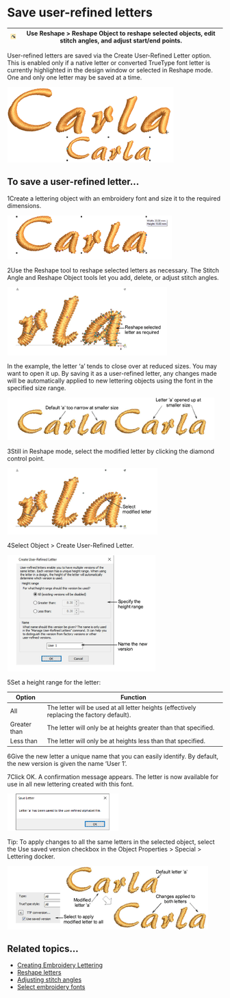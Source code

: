 # Save user-refined letters

| ![ReshapeObject.png](assets/ReshapeObject.png) | Use Reshape > Reshape Object to reshape selected objects, edit stitch angles, and adjust start/end points. |
| ---------------------------------------------- | ---------------------------------------------------------------------------------------------------------- |

User-refined letters are saved via the Create User-Refined Letter option. This is enabled only if a native letter or converted TrueType font letter is currently highlighted in the design window or selected in Reshape mode. One and only one letter may be saved at a time.

![UserRefinedLetteringSample.png](assets/UserRefinedLetteringSample.png)

## To save a user-refined letter...

1Create a lettering object with an embroidery font and size it to the required dimensions.

![UserRefinedLettering1.png](assets/UserRefinedLettering1.png)

2Use the Reshape tool to reshape selected letters as necessary. The Stitch Angle and Reshape Object tools let you add, delete, or adjust stitch angles.

![UserRefinedLettering2.png](assets/UserRefinedLettering2.png)

In the example, the letter ‘a’ tends to close over at reduced sizes. You may want to open it up. By saving it as a user-refined letter, any changes made will be automatically applied to new lettering objects using the font in the specified size range.

![lettering_custom00014.png](assets/lettering_custom00014.png)

3Still in Reshape mode, select the modified letter by clicking the diamond control point.

![UserRefinedLettering3.png](assets/UserRefinedLettering3.png)

4Select Object > Create User-Refined Letter.

![CreateUserRefinedLetter.png](assets/CreateUserRefinedLetter.png)

5Set a height range for the letter:

| Option       | Function                                                                                   |
| ------------ | ------------------------------------------------------------------------------------------ |
| All          | The letter will be used at all letter heights (effectively replacing the factory default). |
| Greater than | The letter will only be at heights greater than that specified.                            |
| Less than    | The letter will only be at heights less than that specified.                               |

6Give the new letter a unique name that you can easily identify. By default, the new version is given the name ‘User 1’.

7Click OK. A confirmation message appears. The letter is now available for use in all new lettering created with this font.

![SaveLetter.png](assets/SaveLetter.png)

Tip: To apply changes to all the same letters in the selected object, select the Use saved version checkbox in the Object Properties > Special > Lettering docker.

![lettering_custom00021.png](assets/lettering_custom00021.png)

## Related topics...

- [Creating Embroidery Lettering](../lettering_create/Creating_Embroidery_Lettering)
- [Reshape letters](../lettering_edit/Reshape_letters)
- [Adjusting stitch angles](../../Quality/quality/Adjusting_stitch_angles)
- [Select embroidery fonts](../lettering_create/Select_embroidery_fonts)
